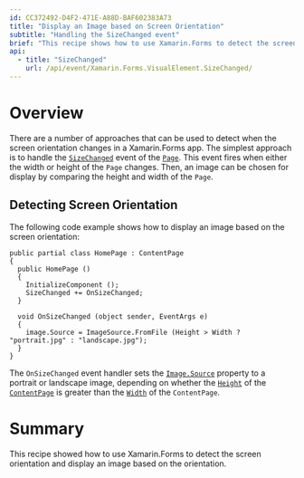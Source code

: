 ```yaml
---
id: CC372492-D4F2-471E-A88D-BAF602383A73
title: "Display an Image based on Screen Orientation"
subtitle: "Handling the SizeChanged event"
brief: "This recipe shows how to use Xamarin.Forms to detect the screen orientation and display an image based on the orientation."
api:
  - title: "SizeChanged" 
    url: /api/event/Xamarin.Forms.VisualElement.SizeChanged/
---
```


# Overview

There are a number of approaches that can be used to detect when the screen orientation changes in a Xamarin.Forms app. The simplest approach is to handle the [`SizeChanged`](/api/event/Xamarin.Forms.VisualElement.SizeChanged/) event of the [`Page`](/api/type/Xamarin.Forms.Page/). This event fires when either the width or height of the `Page` changes. Then, an image can be chosen for display by comparing the height and width of the `Page`.

## Detecting Screen Orientation

The following code example shows how to display an image based on the screen orientation:

```
public partial class HomePage : ContentPage
{
  public HomePage ()
  {
    InitializeComponent ();
    SizeChanged += OnSizeChanged;
  }

  void OnSizeChanged (object sender, EventArgs e)
  {
    image.Source = ImageSource.FromFile (Height > Width ? "portrait.jpg" : "landscape.jpg");
  }
}
```

The `OnSizeChanged` event handler sets the [`Image.Source`](/api/property/Xamarin.Forms.Image.Source/) property to a portrait or landscape image, depending on whether the [`Height`](/api/property/Xamarin.Forms.VisualElement.Height/) of the [`ContentPage`](/api/type/Xamarin.Forms.ContentPage/) is greater than the [`Width`](/api/property/Xamarin.Forms.VisualElement.Width/) of the `ContentPage`.

# Summary

This recipe showed how to use Xamarin.Forms to detect the screen orientation and display an image based on the orientation.

